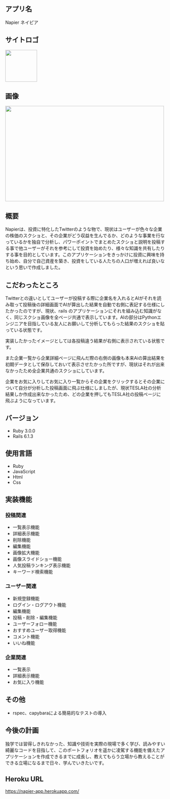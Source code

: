 ## アプリ名
Napier ネイピア

## サイトロゴ
<img src="https://user-images.githubusercontent.com/68118250/128129897-e1df17c8-9e49-4ac4-88d9-b836db06691b.PNG" width="100px">

## 画像
<img src="https://user-images.githubusercontent.com/68118250/128132286-a44cc728-945b-4327-96eb-00e8e3d00a79.png" width="500px" height="300px">

## 概要
Napierは、投資に特化したTwitterのような物で、現状はユーザーが色々な企業の株価のスクショと、その企業がどう収益を生んでるか、どのような事業を行なっているかを独自で分析し、パワーポイントでまとめたスクショと説明を投稿する事で他ユーザーがそれを参考にして投資を始めたり、様々な知識を共有したりする事を目的としています。このアプリケーションをきっかけに投資に興味を持ち始め、自分で自己資産を築き、投資をしている人たちの人口が増えれば良いなという思いで作成しました。

## こだわったところ
Twitterとの違いとしてユーザーが投稿する際に企業名を入れるとAIがそれを読み取って投稿後の詳細画面でAIが算出した結果を自動で右側に表記する仕様にしたかったのですが、現状、rails のアプリケーションにそれを組み込む知識がなく、同じスクショ画像を全ページ共通で表示しています。AIの部分はPythonエンジニアを目指している友人にお願いして分析してもらった結果のスクショを貼っている状態です。

実装したかったイメージとしては各投稿違う結果が右側に表示されている状態です。

また企業一覧から企業詳細ページに飛んだ際の右側の画像も本来Aiの算出結果を初期データとして保存しておいて表示させたかった所ですが、現状はそれが出来なかったため全企業共通のスクショにしています。

企業をお気に入りしてお気に入り一覧からその企業をクリックするとその企業について自分が分析した投稿画面に飛ぶ仕様にしましたが、現状TESLA社の分析結果しか作成出来なかったため、どの企業を押してもTESLA社の投稿ページに飛ぶようになっています。
## バージョン
* Ruby 3.0.0
* Rails 6.1.3

## 使用言語
* Ruby
* JavaScript
* Html
* Css

## 実装機能
### 投稿関連
* 一覧表示機能
* 詳細表示機能
* 削除機能
* 編集機能
* 画像拡大機能
* 画像スライドショー機能
* 人気投稿ランキング表示機能
* キーワード検索機能

### ユーザー関連
* 新規登録機能
* ログイン・ログアウト機能
* 編集機能
* 投稿・削除・編集機能
* ユーザーフォロー機能
* おすすめユーザー取得機能
* コメント機能
* いいね機能

### 企業関連
* 一覧表示
* 詳細表示機能
* お気に入り機能

## その他
* rspec、capybaraによる簡易的なテストの導入

## 今後の計画
独学では習得しきれなかった、知識や技術を実際の現場で多く学び、読みやすい綺麗なコードを目指して、このポートフォリオを遥かに凌駕する機能を備えたアプリケーションを作成できるまでに成長し、教えてもらう立場から教えることができる立場になるまで日々、学んでいきたいです。

## Heroku URL
https://napier-app.herokuapp.com/
